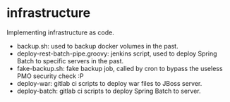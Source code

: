 # infrastructure

Implementing infrastructure as code.

- backup.sh: used to backup docker volumes in the past.
- deploy-rest-batch-pipe.groovy: jenkins script, used to deploy Spring Batch to specific servers in the past.
- fake-backup.sh: fake backup job, called by cron to bypass the useless PMO security check :P
- deploy-war: gitlab ci scripts to deploy war files to JBoss server.
- deploy-batch: gitlab ci scripts to deploy Spring Batch to server.
